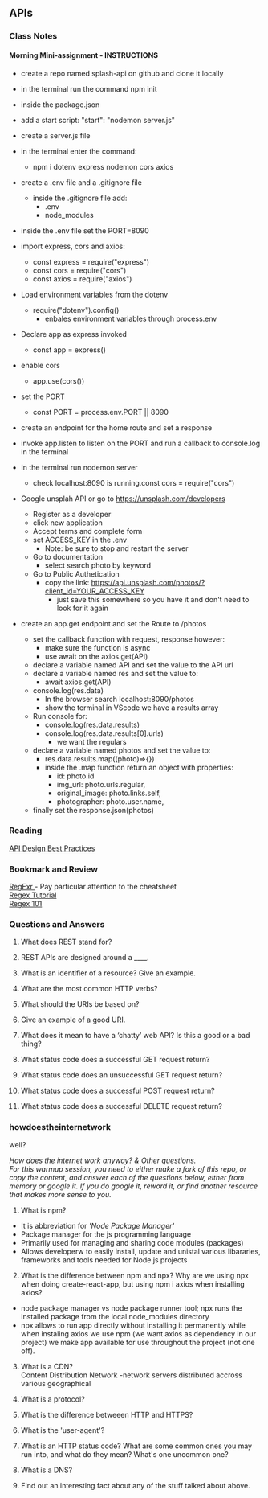 ## APIs

### Class Notes  

#### Morning Mini-assignment - INSTRUCTIONS  
- create a repo named splash-api on github and clone it locally  
- in the terminal run the command npm init  
- inside the package.json  
- add a start script: "start": "nodemon server.js"  
- create a server.js file
- in the terminal enter the command:
  - npm i dotenv express nodemon cors axios
- create a .env file and a .gitignore file
  - inside the .gitignore file add:
    - .env
    - node_modules
- inside the .env file set the PORT=8090
- import express, cors and axios:
    - const express = require("express")
    - const cors = require("cors")
    - const axios = require("axios")
- Load environment variables from the dotenv
    - require("dotenv").config()
        - enbales environment variables through process.env
- Declare app as express invoked
    - const app = express()
- enable cors
    - app.use(cors())
- set the PORT
    - const PORT = process.env.PORT || 8090
- create an endpoint for the home route and set a response
- invoke app.listen to listen on the PORT and run a callback to console.log in the terminal
- In the terminal run nodemon server
    - check localhost:8090 is running.const cors = require("cors")  
- Google unsplah API or go to https://unsplash.com/developers
    - Register as a developer
    - click new application
    - Accept terms and complete form
    - set ACCESS_KEY in the  .env
        - Note: be sure to stop and restart the server
    - Go to documentation
        - select search photo by keyword
    - Go to Public Authetication
        - copy the link: https://api.unsplash.com/photos/?client_id=YOUR_ACCESS_KEY
            - just save this somewhere so you have it and don't need to look for it again
      
- create an app.get endpoint and set the Route to /photos
    - set the callback function with request, response however:
        - make sure the function is async
        - use await on the axios.get(API)
    - declare a variable named API and set the value to the API url
    - declare a variable named res and set the value to:
        - await axios.get(API)
    - console.log(res.data)
        - In the browser search localhost:8090/photos
        - show the terminal in VScode we have a results array
    - Run console for:
        - console.log(res.data.results)
        - console.log(res.data.results[0].urls)
            - we want the regulars
    - declare a variable named photos and set the value to:
        - res.data.results.map((photo)=>{})
        - inside the .map function return an object with properties:
            - id: photo.id
            - img_url: photo.urls.regular,
            - original_image: photo.links.self,
            - photographer: photo.user.name,
    - finally set the response.json(photos)

### Reading
[API Design Best Practices](https://learn.microsoft.com/en-us/azure/architecture/best-practices/api-design)  

### Bookmark and Review
[RegExr ](https://regexr.com/) - Pay particular attention to the cheatsheet  
[Regex Tutorial](https://medium.com/factory-mind/regex-tutorial-a-simple-cheatsheet-by-examples-649dc1c3f285)  
[Regex 101](https://regex101.com/)  

### Questions and Answers  
1. What does REST stand for?  

2. REST APIs are designed around a ____.  

3. What is an identifier of a resource? Give an example.  

4. What are the most common HTTP verbs?  

5. What should the URIs be based on?  

6. Give an example of a good URI.  

7. What does it mean to have a ‘chatty’ web API? Is this a good or a bad thing?  

8. What status code does a successful GET request return?  

9. What status code does an unsuccessful GET request return?  

10. What status code does a successful POST request return?  

11. What status code does a successful DELETE request return?  

### howdoestheinternetwork  
well?  

*How does the internet work anyway? & Other questions.*  
*For this warmup session, you need to either make a fork of this repo, or copy the content, and answer each of the questions below, either from memory or google it. If you do google it, reword it, or find another resource that makes more sense to you.*  

1. What is npm?  
- It is abbreviation for *'Node Package Manager'*  
- Package manager for the js programming language  
- Primarily used for managing and sharing code modules (packages)  
- Allows developerw to easily install, update  and unistal various libararies, frameworks and tools needed for Node.js projects  
2. What is the difference between npm and npx? Why are we using npx when doing create-react-app, but using npm i axios when installing axios?  
- node package manager vs node package runner tool; npx runs the installed package from the local node_modules  directory  
-  npx allows to run app directly without installing it permanently while when instaling axios we use npm (we want axios as dependency in our project) we make app available for use throughout the project (not one off).
3. What is a CDN?  
Content Distribution Network -network servers distributed accross various geographical 
4. What is a protocol?  

5. What is the difference betweeen HTTP and HTTPS?  

6. What is the 'user-agent'?  

7. What is an HTTP status code? What are some common ones you may run into, and what do they mean? What's one uncommon one?  

8. What is a DNS?  

9. Find out an interesting fact about any of the stuff talked about above.  
